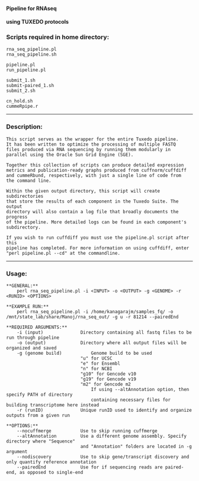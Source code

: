 #### Pipeline for RNAseq 
#### using TUXEDO protocols

### **Scripts required in home directory:**
```
rna_seq_pipeline.pl
rna_seq_pipeline.sh

pipeline.pl
run_pipeline.pl

submit_1.sh
submit-paired_1.sh
submit_2.sh

cn_hold.sh
cummeRpipe.r
```
----------------------------------------------------------------------------------
### **Description:**

	This script serves as the wrapper for the entire Tuxedo pipeline.
	It has been written to optimize the processing of multiple FASTQ 
	files produced via RNA sequencing by running them modularly in 
	parallel using the Oracle Sun Grid Engine (SGE).
	
	Together this collection of scripts can produce detailed expression 
	metrics and publication-ready graphs produced from cuffnorm/cuffdiff
	and cummeRbund, respectively, with just a single line of code from
	the command line.

	Within the given output directory, this script will create subdirectories
	that store the results of each component in the Tuxedo Suite. The output
	directory will also contain a log file that broadly documents the progress
	of the pipeline. More detailed logs can be found in each component's subdirectory.

	If you wish to run cuffdiff you must use the pipeline.pl script after this 
	pipeline has completed. For more information on using cuffdiff, enter
	"perl pipeline.pl --cd" at the commandline.

----------------------------------------------------------------------------------
### **Usage:**
```
**GENERAL:**
	perl rna_seq_pipeline.pl -i <INPUT> -o <OUTPUT> -g <GENOME> -r <RUNID> <OPTIONS>

**EXAMPLE RUN:**
	perl rna_seq_pipeline.pl -i /home/kanagarajm/samples_fq/ -o /mnt/state_lab/share/Manoj/rna_seq_out/ -g u -r 81214 --pairedEnd

**REQUIRED ARGUMENTS:**
	-i (input)				Directory containing all fastq files to be run through pipeline
	-o (output)				Directory where all output files will be organized and saved
	-g (genome build)			Genome build to be used 
							"u" for UCSC
							"e" for Ensembl
							"n" for NCBI
							"g10" for Gencode v10
							"g19" for Gencode v19
							"m2" for Gencode m2
								If using --altAnnotation option, then specify PATH of directory 
								containing necessary files for building transcriptome here instead
	-r (runID)				Unique runID used to identify and organize outputs from a given run

**OPTIONS:**
	--nocuffmerge			Use to skip running cuffmerge
	--altAnnotation			Use a different genome assembly. Specify directory where "Sequence" 
							and "Annotation" folders are located in -g argument
	--nodiscovery			Use to skip gene/transcript discovery and only quantify reference annotation
	--pairedEnd 			Use for if sequencing reads are paired-end, as opposed to single-end
```